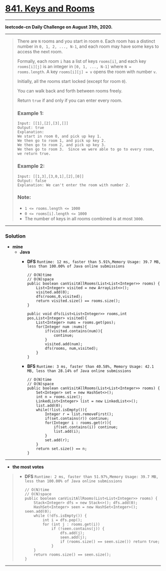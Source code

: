 # [841. Keys and Rooms](https://leetcode.com/problems/keys-and-rooms/)
---

**leetcode-cn Daily Challenge on August 31th, 2020.**

---

> There are `N` rooms and you start in room `0`.  Each room has a distinct number in `0, 1, 2, ..., N-1`, and each room may have some keys to access the next room.
>
> Formally, each room `i` has a list of keys `rooms[i]`, and each key `rooms[i][j]` is an integer in `[0, 1, ..., N-1]` where `N = rooms.length`.  A key `rooms[i][j] = v` opens the room with number `v`.
>
> Initially, all the rooms start locked (except for room `0`).
>
> You can walk back and forth between rooms freely.
>
> Return `true` if and only if you can enter every room.
>
> ### Example 1:
> ```
> Input: [[1],[2],[3],[]]
> Output: true
> Explanation:
> We start in room 0, and pick up key 1.
> We then go to room 1, and pick up key 2.
> We then go to room 2, and pick up key 3.
> We then go to room 3.  Since we were able to go to every room, we return true.
> ```
>
> ### Example 2:
> ```
> Input: [[1,3],[3,0,1],[2],[0]]
> Output: false
> Explanation: We can't enter the room with number 2.
> ```
>
> ### Note:
> * `1 <= rooms.length <= 1000`
> * `0 <= rooms[i].length <= 1000`
> * The number of keys in all rooms combined is at most `3000`.

---

### Solution
* **mine**
  * **Java** 
    * **DFS** `Runtime: 12 ms, faster than 5.91%,Memory Usage: 39.7 MB, less than 100.00% of Java online submissions`
      ```
      // O(N)time
      // O(N)space
      public boolean canVisitAllRooms(List<List<Integer>> rooms) {
          List<Integer> visited = new ArrayList<>();
          visited.add(0);
          dfs(rooms,0,visited);
          return visited.size() == rooms.size();
      }

      public void dfs(List<List<Integer>> rooms,int pos,List<Integer> visited){
          List<Integer> nums = rooms.get(pos);
          for(Integer num :nums){
              if(visited.contains(num)){
                  continue;
              }
              visited.add(num);
              dfs(rooms, num,visited);
          }
      }
      ```

    * **BFS** `Runtime: 3 ms, faster than 40.58%, Memory Usage: 42.1 MB, less than 28.14% of Java online submissions`
      ```
      // O(N)time
      // O(N)space
      public boolean canVisitAllRooms(List<List<Integer>> rooms) {
          Set<Integer> set = new HashSet<>();
          int n = rooms.size();
          LinkedList<Integer> list = new LinkedList<>();
          list.add(0);
          while(!list.isEmpty()){
              Integer r = list.removeFirst();
              if(set.contains(r)) continue;
              for(Integer i : rooms.get(r)){
                  if(set.contains(i)) continue;
                  list.add(i);
              }
              set.add(r);
          }
          return set.size() == n;
      }
      ```

---

* **the most votes** 
>  * **DFS** `Runtime: 2 ms, faster than 51.97%,Memory Usage: 39.7 MB, less than 100.00% of Java online submissions`
>    ```
>    // O(N)time
>    // O(N)space
>    public boolean canVisitAllRooms(List<List<Integer>> rooms) {
>        Stack<Integer> dfs = new Stack<>(); dfs.add(0);
>        HashSet<Integer> seen = new HashSet<Integer>(); seen.add(0);
>        while (!dfs.isEmpty()) {
>            int i = dfs.pop();
>            for (int j : rooms.get(i))
>                if (!seen.contains(j)) {
>                    dfs.add(j);
>                    seen.add(j);
>                    if (rooms.size() == seen.size()) return true;
>                }
>        }
>        return rooms.size() == seen.size();
>    }
>    ```

---
